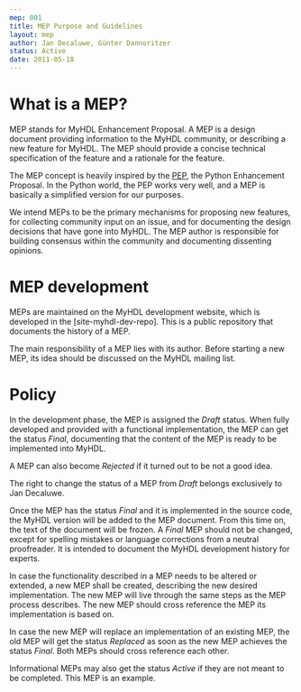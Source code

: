 ```yaml
---
mep: 001
title: MEP Purpose and Guidelines
layout: mep 
author: Jan Decaluwe, Günter Dannoritzer
status: Active
date: 2011-05-18
---
```


What is a MEP?
==============

MEP stands for MyHDL Enhancement Proposal. A MEP is a design document providing
information to the MyHDL community, or describing a new feature for MyHDL. The
MEP should provide a concise technical specification of the feature and a
rationale for the feature.

The MEP concept is heavily inspired by the
[PEP](http://www.python.org/dev/peps/pep-0001), the Python Enhancement Proposal. 
In the Python world, the PEP works very well, and a MEP is basically a
simplified version for our purposes.

We intend MEPs to be the primary mechanisms for proposing new features, for
collecting community input on an issue, and for documenting the design
decisions that have gone into MyHDL. The MEP author is responsible for building
consensus within the community and documenting dissenting opinions.

MEP development
===============

MEPs are maintained on the MyHDL development website, which is developed in 
the [site-myhdl-dev-repo]. This is a public repository that documents
the history of a MEP.

The main responsibility of a MEP lies with its author. Before starting a new
MEP, its idea should be discussed on the MyHDL mailing list.

Policy
======

In the development phase, the MEP is assigned the *Draft* status. When fully
developed and provided with a functional implementation, the MEP can get the
status *Final*, documenting that the content of the MEP is ready to be
implemented into MyHDL.

A MEP can also become *Rejected* if it turned out to be not a good idea.

The right to change the status of a MEP from *Draft* belongs exclusively to Jan
Decaluwe.

Once the MEP has the status *Final* and it is implemented in the source
code, the MyHDL version will be added to the MEP document. From this time on,
the text of the document will be frozen. A *Final* MEP should not be changed,
except for spelling mistakes or language corrections from a neutral
proofreader. It is intended to document the MyHDL development history for
experts. 

In case the functionality described in a MEP needs to be altered or extended, a
new MEP shall be created, describing the new desired implementation. The new
MEP will live through the same steps as the MEP process describes. The new MEP
should cross reference the MEP its implementation is based on.

In case the new MEP will replace an implementation of an existing MEP, the old
MEP will get the status *Replaced* as soon as the new MEP achieves the status
*Final*. Both MEPs should cross reference each other.

Informational MEPs may also get the status *Active* if they are not meant
to be completed. This MEP is an example. 

